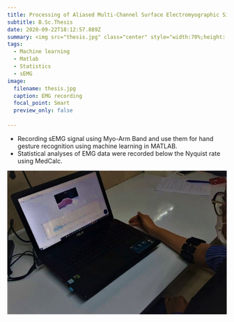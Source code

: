 ```yaml
---
title: Processing of Aliased Multi-Channel Surface Electromyographic Signals Recorded by Myo-Arm Band
subtitle: B.Sc.Thesis
date: 2020-09-22T18:12:57.889Z
summary: <img src="thesis.jpg" class="center" style="width:70%;height:'auto'"> Recording sEMG signal...
tags:
  - Machine learning
  - Matlab
  - Statistics
  - sEMG
image:
  filename: thesis.jpg
  caption: EMG recording
  focal_point: Smart
  preview_only: false  

---
```


* Recording sEMG signal using Myo-Arm Band and use them for hand gesture recognition using machine learning in MATLAB.
* Statistical analyses of EMG data were recorded below the Nyquist rate using MedCalc.

![](thesis.jpg)
  

